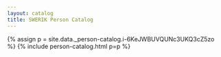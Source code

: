 ```yaml
---
layout: catalog
title: SWERIK Person Catalog
---
```

{% assign p = site.data._person-catalog.i-6KeJWBUVQUNc3UKQ3cZ5zo %}
{% include person-catalog.html p=p %}

